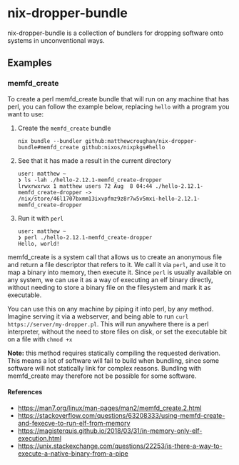 # nix-dropper-bundle

nix-dropper-bundle is a collection of bundlers for dropping software onto
systems in unconventional ways.

## Examples

### memfd_create

To create a perl memfd_create bundle that will run on any machine that has perl, you
can follow the example below, replacing `hello` with a program you want to use:

1. Create the `memfd_create` bundle

   ```
   nix bundle --bundler github:matthewcroughan/nix-dropper-bundle#memfd_create github:nixos/nixpkgs#hello
   ```
2. See that it has made a result in the current directory

   ```
   user: matthew ~
   ❯ ls -lah ./hello-2.12.1-memfd_create-dropper
   lrwxrwxrwx 1 matthew users 72 Aug  8 04:44 ./hello-2.12.1-memfd_create-dropper -> /nix/store/46l1707bxmm13ixvpfmz9z8r7w5v5mxi-hello-2.12.1-memfd_create-dropper
   ```
3. Run it with `perl`

   ```
   user: matthew ~
   ❯ perl ./hello-2.12.1-memfd_create-dropper
   Hello, world!
   ```

memfd_create is a system call that allows us to create an anonymous file and
return a file descriptor that refers to it. We call it via `perl`, and use it to
map a binary into memory, then execute it. Since `perl` is usually available on
any system, we can use it as a way of executing an elf binary directly, without
needing to store a binary file on the filesystem and mark it as executable.

You can use this on any machine by piping it into perl, by any method. Imagine
serving it via a webserver, and being able to run `curl
https://server/my-dropper.pl`. This will run anywhere there is a perl
interpreter, without the need to store files on disk, or set the executable bit
on a file with `chmod +x`

**Note:** this method requires statically compiling the requested derivation.
This means a lot of software will fail to build when bundling, since some
software will not statically link for complex reasons. Bundling with
memfd_create may therefore not be possible for some software.

#### References
- https://man7.org/linux/man-pages/man2/memfd_create.2.html
- https://stackoverflow.com/questions/63208333/using-memfd-create-and-fexecve-to-run-elf-from-memory
- https://magisterquis.github.io/2018/03/31/in-memory-only-elf-execution.html
- https://unix.stackexchange.com/questions/22253/is-there-a-way-to-execute-a-native-binary-from-a-pipe
